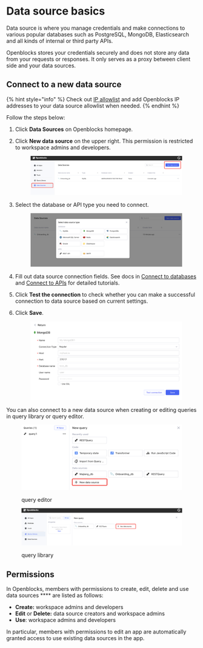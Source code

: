 # Data source basics

Data source is where you manage credentials and make connections to various popular databases such as PostgreSQL, MongoDB, Elasticsearch and all kinds of internal or third party APIs.&#x20;

Openblocks stores your credentials securely and does not store any data from your requests or responses. It only serves as a proxy between client side and your data sources.

## Connect to a new data source

{% hint style="info" %}
Check out [IP allowlist](configure-ip-allowlists.md) and add Openblocks IP addresses to your data source allowlist when needed.
{% endhint %}

Follow the steps below:

1. Click **Data Sources** on Openblocks homepage.
2.  Click **New data source** on the upper right. This permission is restricted to workspace admins and developers.

    <figure><img src="../.gitbook/assets/image (31).png" alt=""><figcaption></figcaption></figure>
3.  Select the database or API type you need to connect.

    <figure><img src="../.gitbook/assets/image (32).png" alt=""><figcaption></figcaption></figure>
4. Fill out data source connection fields. See docs in [Connect to databases](broken-reference) and [Connect to APIs](broken-reference) for detailed tutorials.
5. Click **Test the connection** to check whether you can make a successful connection to data source based on current settings.
6.  Click **Save**.

    <figure><img src="../.gitbook/assets/image (28).png" alt=""><figcaption></figcaption></figure>

You can also connect to a new data source when creating or editing queries in query library or query editor.

<figure><img src="../.gitbook/assets/image (37).png" alt=""><figcaption><p>query editor</p></figcaption></figure>

<figure><img src="../.gitbook/assets/image (16).png" alt=""><figcaption><p>query library</p></figcaption></figure>

## Permissions

In Openblocks, members with permissions to create, edit, delete and use data sources **** are listed as follows:

* **Create:** workspace admins and developers
* **Edit** or **Delete:** data source creators and workspace admins
* **Use**: workspace admins and developers

In particular, members with permissions to edit an app are automatically granted access to use existing data sources in the app.
